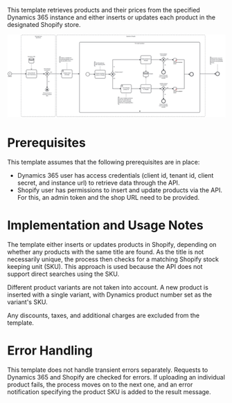 This template retrieves products and their prices from the specified Dynamics 365 instance and either inserts or updates each product in the designated Shopify store.

![Template](assets/Dynamics_products_and_prices_to_Shopify.svg)

# Prerequisites

This template assumes that the following prerequisites are in place:

- Dynamics 365 user has access credentials (client id, tenant id, client secret, and instance url) to retrieve data through the API. 
- Shopify user has permissions to insert and update products via the API. For this, an admin token and the shop URL need to be provided.

# Implementation and Usage Notes

The template either inserts or updates products in Shopify, depending on whether any products with the same title are found. As the title is not necessarily unique, the process then checks for a matching Shopify stock keeping unit (SKU). This approach is used because the API does not support direct searches using the SKU.

Different product variants are not taken into account. A new product is inserted with a single variant, with Dynamics product number set as the variant's SKU.

Any discounts, taxes, and additional charges are excluded from the template.

# Error Handling

This template does not handle transient errors separately. Requests to Dynamics 365 and Shopify are checked for errors. If uploading an individual product fails, the process moves on to the next one, and an error notification specifying the product SKU is added to the result message.

